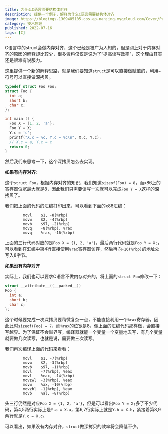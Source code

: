 ```yaml
---
title: 为什么C语言需要结构体对齐
description: 提供一个例子，解释为什么C语言需要结构体对齐
image: https://blogimgs-1309485105.cos.ap-nanjing.myqcloud.com/Cover/Python/1.jpg
category: 技术原理
published: 2022-07-16
tags: [C]
---
```


C语言中的struct会做内存对齐，这个已经是被广为人知的，但是网上对于内存对齐的原因的解释却比较少，很多资料仅仅是说为了“提高读写效率"，这个理由其实还是很难有说服力。

这里提供一个新的解释思路，就是我们要知道`struct`是可以直接做赋值的，利用`=`符号可以直接做深拷贝。

```c
typedef struct Foo Foo;
struct Foo {
  int a;
  short b;
  char c;
};

int main () {
  Foo X = {1, 2, 'a'};
  Foo Y = X;
  Y.c = 'c';
  printf("X.c = %c, Y.c = %c\n", X.c, Y.c);
  // X.c = a, Y.c = c
  return 0;
}
```

然后我们来思考一下，这个深拷贝怎么去实现。

**如果有内存对齐**:

这个`struct Foo`，根据内存对齐的知识，我们知道`sizeof(Foo) = 8`，而x86上的寄存器位宽最大就是8，因此我们只需要读写一次就可以完成`Foo Y = X`这样的深拷贝了。

我们把上面的代码的汇编打印出来，可以看到下面的x86汇编：

```x86asm
        movl    $1, -8(%rbp)
        movw    $2, -4(%rbp)
        movb    $97, -2(%rbp)
        movq    -8(%rbp), %rax
        movq    %rax, -16(%rbp)
```

上面的三行代码对应的是`Foo X = {1, 2, 'a'}`，最后两行代码就是`Foo Y = X;`，可以看到在汇编中第4行直接使用`%rax`寄存器访存，然后再向`-16(%rbp)`的地址处写入8字节。

**如果没有内存对齐**

实际上，我们也可以要求C语言不做内存对齐的，将上面的`struct Foo`修改一下：

```c
struct __attribute__((__packed__)) 
Foo {
  int a;
  short b;
  char c;
};
```

这个时候要完成一次深拷贝要稍微复杂一点，不能直接利用一个`%rax`寄存器，因此此时`sizeof(Foo) = 7`，而`%rax`的位宽是8，像上面的汇编代码那样做，会直接写越界。为了保证不会越界写，编译器就能一个变量一个变量地去写，有几个变量就要做几次读写，也就是说，需要做三次读写。

我们再次编译上面的代码来看看：

```x86asm
        movl    $1, -7(%rbp)
        movw    $2, -3(%rbp)
        movb    $97, -1(%rbp)
        movl    -7(%rbp), %eax
        movl    %eax, -14(%rbp)
        movzwl  -3(%rbp), %eax
        movw    %ax, -10(%rbp)
        movzbl  -1(%rbp), %eax
        movb    %al, -8(%rbp)
```

头三行仍然是对应`Foo X = {1, 2, 'a'}`，但是可以看出`Foo Y = X;`多了不少代码，第4,5两行实际上是`Y.a = X.a`，第6,7行实际上就是`Y.b = X.b`，紧接着第8,9两行就是`Y.c = X.c`。

可以看出，如果没有内存对齐，`struct`做深拷贝的效率将会降低不少。
